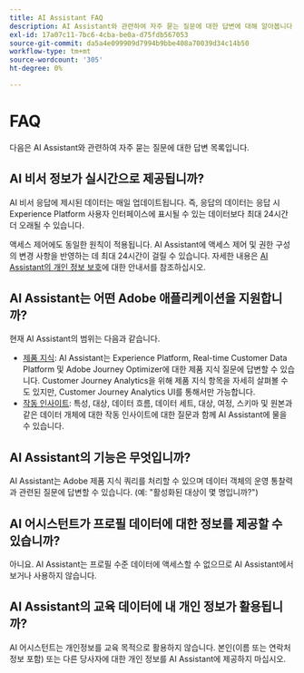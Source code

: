 ```yaml
---
title: AI Assistant FAQ
description: AI Assistant와 관련하여 자주 묻는 질문에 대한 답변에 대해 알아봅니다
exl-id: 17a07c11-7bc6-4cba-be0a-d75fdb567053
source-git-commit: da5a4e099909d7994b9bbe408a70039d34c14b50
workflow-type: tm+mt
source-wordcount: '305'
ht-degree: 0%

---
```


# FAQ

다음은 AI Assistant와 관련하여 자주 묻는 질문에 대한 답변 목록입니다.

## AI 비서 정보가 실시간으로 제공됩니까?

AI 비서 응답에 제시된 데이터는 매일 업데이트됩니다. 즉, 응답의 데이터는 응답 시 Experience Platform 사용자 인터페이스에 표시될 수 있는 데이터보다 최대 24시간 더 오래될 수 있습니다.

액세스 제어에도 동일한 원칙이 적용됩니다. AI Assistant에 액세스 제어 및 권한 구성의 변경 사항을 반영하는 데 최대 24시간이 걸릴 수 있습니다. 자세한 내용은 [AI Assistant의 개인 정보 보호](./privacy.md)에 대한 안내서를 참조하십시오.

## AI Assistant는 어떤 Adobe 애플리케이션을 지원합니까?

현재 AI Assistant의 범위는 다음과 같습니다.

* [제품 지식](./home.md#product-knowledge): AI Assistant는 Experience Platform, Real-time Customer Data Platform 및 Adobe Journey Optimizer에 대한 제품 지식 질문에 답변할 수 있습니다. Customer Journey Analytics을 위해 제품 지식 항목을 자세히 살펴볼 수도 있지만, Customer Journey Analytics UI를 통해서만 가능합니다.
* [작동 인사이트](./home.md#operational-insights): 특성, 대상, 데이터 흐름, 데이터 세트, 대상, 여정, 스키마 및 원본과 같은 데이터 개체에 대한 작동 인사이트에 대한 질문과 함께 AI Assistant에 물을 수 있습니다.

## AI Assistant의 기능은 무엇입니까?

AI Assistant는 Adobe 제품 지식 쿼리를 처리할 수 있으며 데이터 객체의 운영 통찰력과 관련된 질문에 답변할 수 있습니다. (예: &quot;활성화된 대상이 몇 명입니까?&quot;)

## AI 어시스턴트가 프로필 데이터에 대한 정보를 제공할 수 있습니까?

아니요. AI Assistant는 프로필 수준 데이터에 액세스할 수 없으므로 AI Assistant에서 보거나 사용하지 않습니다.

## AI Assistant의 교육 데이터에 내 개인 정보가 활용됩니까?

AI 어시스턴트는 개인정보를 교육 목적으로 활용하지 않습니다. 본인(이름 또는 연락처 정보 포함) 또는 다른 당사자에 대한 개인 정보를 AI Assistant에 제공하지 마십시오.
